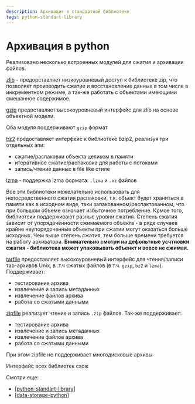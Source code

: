 ```yaml
---
description: Архивация в стандартной библиотеке
tags: python-standart-library
---
```

# Архивация в python

Реализовано несколько встроенных модулей для сжатия и архивации файлов.

[zlib](https://docs.python.org/3/library/zlib.html#module-zlib) - предорставляет низкоуровневый доступ к библиотеке zip, что позволяет производить сжатие и восстановление данных в том числе в инкрементном режиме, а так-же работать с объектами имеющими смешанное содержимое.

[gzip](https://docs.python.org/3/library/gzip.html#module-gzip) предоставляет высокоуровневый интерфейс для zlib на основе объектной модели.

Оба модуля поодерживают `gzip` формат

[bz2](https://docs.python.org/3/library/archiving.html) предоставляет интерфейс к библиотеке bzip2, реализуя три отдельных апи:

- сжатие/распаковки объекта целиком в памяти
- итеративное сжатие/распаковка для работы с потоками
- запись/чтение данных в file like стиле

[lzma](https://docs.python.org/3/library/lzma.html) - поддержка lzma формата: `.lzma` и `.xz` файлов

Все эти библиотеки нежелательно использовать для непосредственного сжатия распаковки, т.к. объект будет храниться в памяти как в исходном виде, таки  запакованном/распактованном, что при большом объеме означает избыточное потребление. Крмое того, библиотеки поддерживают разные уровни сжатия. Степень сжатия зависит от упорядоченности сжимаемого объекта - в ряде случаев крайне неупорядоченные объекты при сжатии могут оказаться больше исходных. Чем выше степень сжатия, тем больше времени требуется на работу архиватора. **Внимательно смотри на дефольтные усчтновки сжатия - библиотека может упаковывать объенкт и вовсе не сжимая.**

[tarfile](https://docs.python.org/3/library/tarfile.html) предоставляет высокоуровневый интерфейс для чтения/записи тар-архивов Unix, в .т.ч сжатых файлов (в т.ч. `gzip`, `bz2` и `lzma`). Поддерживает:

- тестирование архива
- извлечение и запись метаданных
- извлечение файлов архива
- работа со сжатыми данными

[zipfile](https://docs.python.org/3/library/zipfile.html) реализует чтение и запись `.zip` файлов. Так-же поддерживает:

- тестирование архива
- извлечение и запись метаданных
- извлечение файлов архива
- работа со сжатыми данными

При этом zipfile не поддерживает многодисковые архивы

Интерфейс всех библиотек схож

Смотри еще:

- [[python-standart-library]]
- [[data-storage-python]]

[//begin]: # "Autogenerated link references for markdown compatibility"
[python-standart-library]: ../lists/python-standart-library "Стандартная библиотека python - список заметок"
[data-storage-python]: data-storage-python "Pickle, shelve, dbm"
[//end]: # "Autogenerated link references"